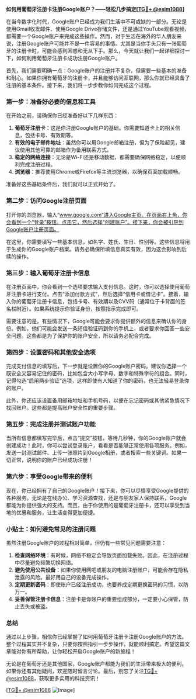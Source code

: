 **如何用葡萄牙注册卡注册Google账户？——轻松几步搞定[[TG💪+ @esim1088](https://t.me/s/esim1088)]**

在当今数字化时代，Google账户已经成为我们生活中不可或缺的一部分。无论是使用Gmail收发邮件、使用Google Drive存储文件，还是通过YouTube观看视频，都需要一个Google账户来完成这些操作。然而，对于生活在海外的华人朋友来说，注册Google账户可能并不是一件容易的事情。尤其是当你手头只有一张葡萄牙的注册卡时，可能会感到困惑和无从下手。那么，今天就让我们一起详细探讨一下，如何利用葡萄牙注册卡成功注册Google账户。

首先，我们需要明确一点：Google账户的注册并不复杂，但需要一些基本的准备和耐心。如果你拥有葡萄牙的注册卡，并且能够访问互联网，那么你就已经具备了注册的基本条件。接下来，我们将一步步教你如何完成这个过程。

### **第一步：准备好必要的信息和工具**

在开始之前，请确保你已经准备好以下几样东西：

1. **葡萄牙注册卡**：这是你注册Google账户的基础。你需要知道卡上的相关信息，包括卡号、有效期等。
2. **有效的电子邮件地址**：虽然你可以用Google邮箱注册，但为了保险起见，建议使用其他可靠的邮箱作为备用联系方式。
3. **稳定的网络连接**：无论是Wi-Fi还是移动数据，都需要确保网络稳定，以便顺利完成注册过程。
4. **浏览器**：推荐使用Chrome或Firefox等主流浏览器，以确保页面加载顺畅。

准备好这些基础条件后，我们就可以正式开始了。

### **第二步：访问Google注册页面**

打开你的浏览器，输入“www.google.com”进入Google主页。在页面右上角，你会看到一个“登录”按钮。点击它，然后选择“创建账户”。接下来，你会被引导到Google账户注册页面。

在这里，你需要填写一些基本信息，如名字、姓氏、生日、性别等。这些信息将用于生成你的Google账户档案。请务必确保所填信息真实有效，因为这会影响到后续的操作。

### **第三步：输入葡萄牙注册卡信息**

在注册页面中，你会看到一个选项要求输入支付信息。这时，你可以选择使用葡萄牙注册卡进行支付。点击“添加付款方式”，然后选择“信用卡或借记卡”。接着，输入你的葡萄牙注册卡信息，包括卡号、有效期以及CVV码（通常位于卡背面的签名栏附近）。如果系统提示你验证身份，按照指示完成即可。

需要注意的是，有些情况下，Google可能会要求你提供额外的信息来确认你的身份。例如，他们可能会发送一条短信验证码到你的手机上，或者要求你回答一些安全问题。这些都是为了保护你的账户安全，所以请务必配合完成。

### **第四步：设置密码和其他安全选项**

完成支付信息的填写后，下一步就是设置你的Google账户密码。建议你选择一个既安全又容易记住的密码，比如包含大小写字母、数字和特殊字符的组合。同时，记得勾选“启用两步验证”选项，这样即使有人知道了你的密码，也无法轻易登录你的账户。

此外，你还应该设置备用邮箱地址和手机号码，以便在忘记密码或其他紧急情况下找回账户。这些都是提高账户安全性的重要步骤。

### **第五步：完成注册并测试账户功能**

当所有信息都填写完毕后，点击“提交”按钮，等待几秒钟，你的Google账户就会创建成功！此时，你可以尝试登录账户，看看是否能够正常使用各项服务。例如，发送一封测试邮件、上传一张照片到Google相册，或者搜索一些关键词。如果一切正常，说明你的账户已经成功注册！

### **第六步：享受Google带来的便利**

现在，你已经拥有了自己的Google账户！接下来，你可以尽情享受Google提供的各种服务。无论是在线办公、学习资源查找，还是与朋友家人保持联系，Google都能为你提供强大的支持。而且，由于你使用的是葡萄牙注册卡，还可以享受到当地的优惠和服务，让生活变得更加便捷。

### **小贴士：如何避免常见的注册问题**

虽然注册Google账户的过程相对简单，但仍有一些常见问题需要注意：

1. **检查网络环境**：有时候，网络不稳定会导致页面加载失败。因此，在注册过程中尽量避免频繁切换网络。
2. **避免使用公共设备**：如果你使用网吧或朋友的电脑注册账户，可能会存在隐私泄露的风险。最好用自己的设备完成操作。
3. **定期更新密码**：即使账户已经注册成功，也要养成定期更换密码的习惯，以防万一。
4. **妥善保管注册卡信息**：注册卡是你账户的重要组成部分，一定要小心保管，防止丢失或被盗。

### **总结**

通过以上步骤，相信你已经掌握了如何用葡萄牙注册卡注册Google账户的方法。整个过程其实并不复杂，只要你按照指引一步步操作，就能顺利搞定。希望这篇文章能对你有所帮助，让你轻松开启Google账户的新旅程！

无论是在葡萄牙还是其他国家，Google账户都能为我们的生活带来极大的便利。如果你还有其他疑问，欢迎随时留言讨论。最后，别忘了关注[TG💪+ @esim1088](https://t.me/s/esim1088)，获取更多实用的科技资讯！

[[TG💪+ @esim1088](https://t.me/s/esim1088) ![Image](https://i.postimg.cc/4NQfJmqS/Snipaste-2025-05-13-00-14-12.png)]